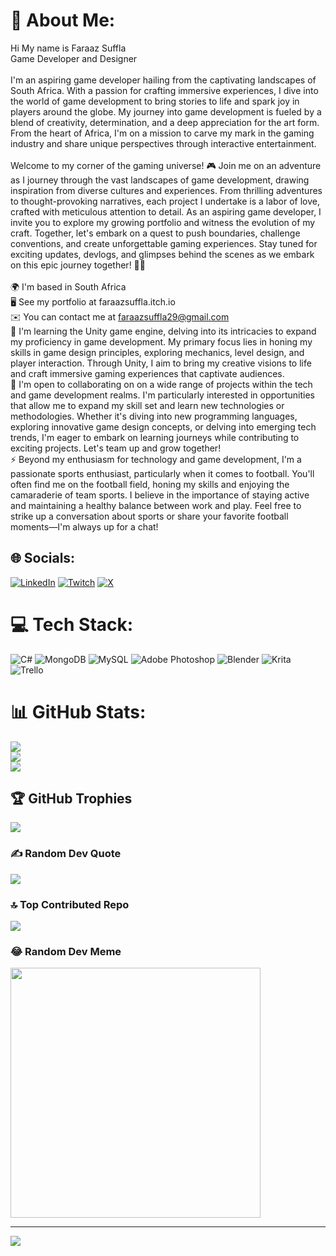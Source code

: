 # 💫 About Me:
Hi My name is Faraaz Suffla<br>Game Developer and Designer<br><br>I'm an aspiring game developer hailing from the captivating landscapes of South Africa. With a passion for crafting immersive experiences, I dive into the world of game development to bring stories to life and spark joy in players around the globe. My journey into game development is fueled by a blend of creativity, determination, and a deep appreciation for the art form. From the heart of Africa, I'm on a mission to carve my mark in the gaming industry and share unique perspectives through interactive entertainment.<br><br>Welcome to my corner of the gaming universe! 🎮 Join me on an adventure as I journey through the vast landscapes of game development, drawing inspiration from diverse cultures and experiences. From thrilling adventures to thought-provoking narratives, each project I undertake is a labor of love, crafted with meticulous attention to detail. As an aspiring game developer, I invite you to explore my growing portfolio and witness the evolution of my craft. Together, let's embark on a quest to push boundaries, challenge conventions, and create unforgettable gaming experiences. Stay tuned for exciting updates, devlogs, and glimpses behind the scenes as we embark on this epic journey together! 🚀✨<br><br>    🌍  I'm based in South Africa<br>    🖥️  See my portfolio at faraazsuffla.itch.io<br>    ✉️  You can contact me at faraazsuffla29@gmail.com<br>    🧠  I'm learning the Unity game engine, delving into its intricacies to expand my proficiency in game development. My primary focus lies in honing my skills in game design principles, exploring mechanics, level design, and player interaction. Through Unity, I aim to bring my creative visions to life and craft immersive gaming experiences that captivate audiences.<br>    🤝  I'm open to collaborating on on a wide range of projects within the tech and game development realms. I'm particularly interested in opportunities that allow me to expand my skill set and learn new technologies or methodologies. Whether it's diving into new programming languages, exploring innovative game design concepts, or delving into emerging tech trends, I'm eager to embark on learning journeys while contributing to exciting projects. Let's team up and grow together!<br>    ⚡  Beyond my enthusiasm for technology and game development, I'm a passionate sports enthusiast, particularly when it comes to football. You'll often find me on the football field, honing my skills and enjoying the camaraderie of team sports. I believe in the importance of staying active and maintaining a healthy balance between work and play. Feel free to strike up a conversation about sports or share your favorite football moments—I'm always up for a chat!<br>


## 🌐 Socials:
[![LinkedIn](https://img.shields.io/badge/LinkedIn-%230077B5.svg?logo=linkedin&logoColor=white)](https://linkedin.com/in/FaraazSuffla ) [![Twitch](https://img.shields.io/badge/Twitch-%239146FF.svg?logo=Twitch&logoColor=white)](https://twitch.tv/FerrisZA) [![X](https://img.shields.io/badge/X-black.svg?logo=X&logoColor=white)](https://x.com/Faraaz_Suffla) 

# 💻 Tech Stack:
![C#](https://img.shields.io/badge/c%23-%23239120.svg?style=for-the-badge&logo=csharp&logoColor=white) ![MongoDB](https://img.shields.io/badge/MongoDB-%234ea94b.svg?style=for-the-badge&logo=mongodb&logoColor=white) ![MySQL](https://img.shields.io/badge/mysql-%2300000f.svg?style=for-the-badge&logo=mysql&logoColor=white) ![Adobe Photoshop](https://img.shields.io/badge/adobe%20photoshop-%2331A8FF.svg?style=for-the-badge&logo=adobe%20photoshop&logoColor=white) ![Blender](https://img.shields.io/badge/blender-%23F5792A.svg?style=for-the-badge&logo=blender&logoColor=white) ![Krita](https://img.shields.io/badge/Krita-203759?style=for-the-badge&logo=krita&logoColor=EEF37B) ![Trello](https://img.shields.io/badge/Trello-%23026AA7.svg?style=for-the-badge&logo=Trello&logoColor=white)
# 📊 GitHub Stats:
![](https://github-readme-stats.vercel.app/api?username=FaraazSuffla&theme=dark&hide_border=false&include_all_commits=true&count_private=true)<br/>
![](https://github-readme-streak-stats.herokuapp.com/?user=FaraazSuffla&theme=dark&hide_border=false)<br/>
![](https://github-readme-stats.vercel.app/api/top-langs/?username=FaraazSuffla&theme=dark&hide_border=false&include_all_commits=true&count_private=true&layout=compact)

## 🏆 GitHub Trophies
![](https://github-profile-trophy.vercel.app/?username=FaraazSuffla&theme=onedark&no-frame=false&no-bg=false&margin-w=4)

### ✍️ Random Dev Quote
![](https://quotes-github-readme.vercel.app/api?type=horizontal&theme=dark)

### 🔝 Top Contributed Repo
![](https://github-contributor-stats.vercel.app/api?username=FaraazSuffla&limit=5&theme=dark&combine_all_yearly_contributions=true)

### 😂 Random Dev Meme
<img src='https://randommeme-five.vercel.app/' style="height: 400px;"/>

---
[![](https://visitcount.itsvg.in/api?id=FaraazSuffla&icon=0&color=0)](https://visitcount.itsvg.in)

<!-- Proudly created with GPRM ( https://gprm.itsvg.in ) -->
